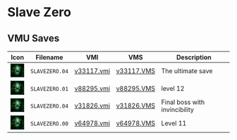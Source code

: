 # Slave Zero

## VMU Saves

| Icon | Filename | VMI | VMS | Description |
|------|----------|-----|-----|-------------|
| ![Slave Zero](../icons/SLAVEZERO.04.GIF) | `SLAVEZERO.04` | [v33117.vmi](v33117.vmi) | [v33117.VMS](v33117.VMS) | The ultimate save   |
| ![Slave Zero](../icons/SLAVEZERO.01.GIF) | `SLAVEZERO.01` | [v88295.vmi](v88295.vmi) | [v88295.VMS](v88295.VMS) | level 12  |
| ![Slave Zero](../icons/SLAVEZERO.04.GIF) | `SLAVEZERO.04` | [v31826.vmi](v31826.vmi) | [v31826.VMS](v31826.VMS) | Final boss with invincibility  |
| ![Slave Zero](../icons/SLAVEZERO.00.GIF) | `SLAVEZERO.00` | [v64978.vmi](v64978.vmi) | [v64978.VMS](v64978.VMS) | Level 11  |
